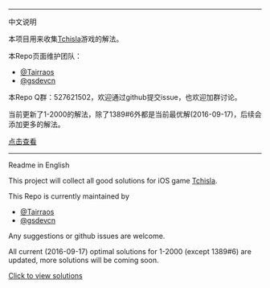 --------------------

中文说明

本项目用来收集[Tchisla](https://itunes.apple.com/us/app/tchisla/id1100623105?mt=8)游戏的解法。

本Repo页面维护团队：
- [@Tairraos](https://github.com/tairraos)
- [@gsdevcn](https://github.com/gsdevcn)
  
本Repo Q群：527621502，欢迎通过github提交issue，也欢迎加群讨论。

当前更新了1-2000的解法，除了1389#6外都是当前最优解(2016-09-17)，后续会添加更多的解法。

[点击查看](https://github.com/MathsFans/Tchisla/blob/master/solutions.txt)

--------------------

Readme in English

This project will collect all good solutions for iOS game [Tchisla](https://itunes.apple.com/us/app/tchisla/id1100623105?mt=8).

This Repo is currently maintained by
- [@Tairraos](https://github.com/tairraos)
- [@gsdevcn](https://github.com/gsdevcn)

Any suggestions or github issues are welcome.

All current (2016-09-17) optimal solutions for 1-2000 (except 1389#6) are updated, more solutions will be coming soon.

[Click to view solutions](https://github.com/MathsFans/Tchisla/blob/master/solutions.txt)